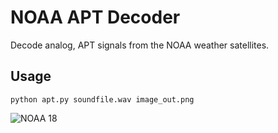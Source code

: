 # NOAA APT Decoder

Decode analog, APT signals from the NOAA weather satellites.

## Usage

    python apt.py soundfile.wav image_out.png

![NOAA 18](http://f.cl.ly/items/0b3k1I1p1L0q1x1c1o2d/image.png)
